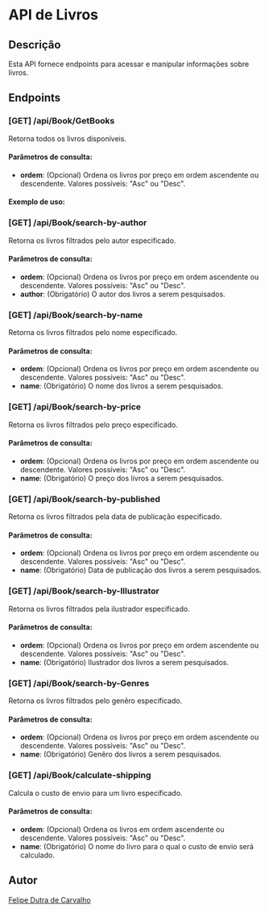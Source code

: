 # API de Livros

## Descrição
Esta API fornece endpoints para acessar e manipular informações sobre livros.

## Endpoints

### [GET] /api/Book/GetBooks
Retorna todos os livros disponíveis.

#### Parâmetros de consulta:
- **ordem**: (Opcional) Ordena os livros por preço em ordem ascendente ou descendente. Valores possíveis: "Asc" ou "Desc".

#### Exemplo de uso:

### [GET] /api/Book/search-by-author
Retorna os livros filtrados pelo autor especificado.

#### Parâmetros de consulta:
- **ordem**: (Opcional) Ordena os livros por preço em ordem ascendente ou descendente. Valores possíveis: "Asc" ou "Desc".
- **author**: (Obrigatório) O autor dos livros a serem pesquisados.

### [GET] /api/Book/search-by-name
Retorna os livros filtrados pelo nome especificado.

#### Parâmetros de consulta:
- **ordem**: (Opcional) Ordena os livros por preço em ordem ascendente ou descendente. Valores possíveis: "Asc" ou "Desc".
- **name**: (Obrigatório) O nome dos livros a serem pesquisados.

### [GET] /api/Book/search-by-price
Retorna os livros filtrados pelo preço especificado.

#### Parâmetros de consulta:
- **ordem**: (Opcional) Ordena os livros por preço em ordem ascendente ou descendente. Valores possíveis: "Asc" ou "Desc".
- **name**: (Obrigatório) O preço dos livros a serem pesquisados.

### [GET] /api/Book/search-by-published
Retorna os livros filtrados pela data de publicação especificado.

#### Parâmetros de consulta:
- **ordem**: (Opcional) Ordena os livros por preço em ordem ascendente ou descendente. Valores possíveis: "Asc" ou "Desc".
- **name**: (Obrigatório) Data de publicação dos livros a serem pesquisados.

### [GET] /api/Book/search-by-Illustrator
Retorna os livros filtrados pela ilustrador especificado.

#### Parâmetros de consulta:
- **ordem**: (Opcional) Ordena os livros por preço em ordem ascendente ou descendente. Valores possíveis: "Asc" ou "Desc".
- **name**: (Obrigatório) Ilustrador dos livros a serem pesquisados.

### [GET] /api/Book/search-by-Genres
Retorna os livros filtrados pelo genêro especificado.

#### Parâmetros de consulta:
- **ordem**: (Opcional) Ordena os livros por preço em ordem ascendente ou descendente. Valores possíveis: "Asc" ou "Desc".
- **name**: (Obrigatório) Genêro dos livros a serem pesquisados.

### [GET] /api/Book/calculate-shipping
Calcula o custo de envio para um livro especificado.

#### Parâmetros de consulta:
- **ordem**: (Opcional) Ordena os livros em ordem ascendente ou descendente. Valores possíveis: "Asc" ou "Desc".
- **name**: (Obrigatório) O nome do livro para o qual o custo de envio será calculado.

## Autor
[Felipe Dutra de Carvalho](https://github.com/Carvalho2099)


